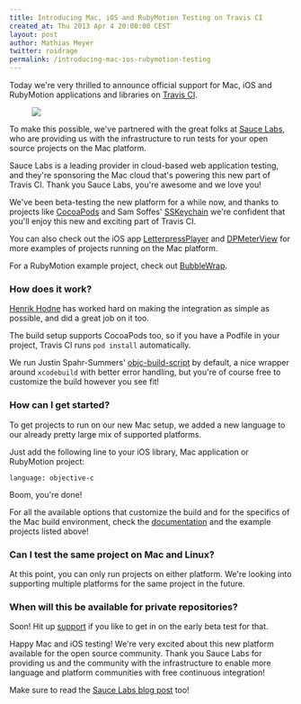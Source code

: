 ```yaml
---
title: Introducing Mac, iOS and RubyMotion Testing on Travis CI
created_at: Thu 2013 Apr 4 20:00:00 CEST
layout: post
author: Mathias Meyer
twitter: roidrage
permalink: /introducing-mac-ios-rubymotion-testing
---
```

Today we're very thrilled to announce official support for Mac, iOS and
RubyMotion applications and libraries on [Travis CI](http://travis-ci.org).

<figure class="small right">
  <img src="/images/saucelabs.png">
</figure>

To make this possible, we've partnered with the great folks at [Sauce
Labs](http://saucelabs.com), who are providing us with the infrastructure to run
tests for your open source projects on the Mac platform.

Sauce Labs is a leading provider in cloud-based web application testing, and
they're sponsoring the Mac cloud that's powering this new part of Travis CI.
Thank you Sauce Labs, you're awesome and we love you!

We've been beta-testing the new platform for a while now, and thanks to projects
like [CocoaPods](http://travis-ci.org/CocoaPods/CocoaPods) and Sam Soffes'
[SSKeychain](https://travis-ci.org/soffes/sskeychain) we're confident that
you'll enjoy this new and exciting part of Travis CI.

You can also check out the iOS app
[LetterpressPlayer](https://travis-ci.org/jpsim/LetterpressPlayer) and
[DPMeterView](https://github.com/dulaccc/DPMeterView) for more examples of
projects running on the Mac platform.

For a RubyMotion example project, check out
[BubbleWrap](https://travis-ci.org/henrikhodne/BubbleWrap).

### How does it work?

[Henrik Hodne](https://twitter.com/henrikhodne) has worked hard on making the integration as simple as possible,
and did a great job on it too.

The build setup supports CocoaPods too, so if you have a Podfile in your
project, Travis CI runs `pod install` automatically.

We run Justin Spahr-Summers'
[objc-build-script](https://github.com/jspahrsummers/objc-build-scripts) by
default, a nice wrapper around `xcodebuild` with better error handling, but
you're of course free to customize the build however you see fit!

### How can I get started?

To get projects to run on our new Mac setup, we added a new language to our
already pretty large mix of supported platforms.

Just add the following line to your iOS library, Mac application or RubyMotion
project:

    language: objective-c

Boom, you're done!

For all the available options that customize the build and for the specifics of
the Mac build environment, check the
[documentation](http://about.travis-ci.org/docs/user/osx-ci-environment/) and the example projects
listed above!

### Can I test the same project on Mac and Linux?

At this point, you can only run projects on either platform. We're looking into
supporting multiple platforms for the same project in the future.

### When will this be available for private repositories?

Soon! Hit up [support](mailto:support@travis-ci.com) if you like to get in on
the early beta test for that.

Happy Mac and iOS testing! We're very excited about this new platform available
for the open source community. Thank you Sauce Labs for providing us and the
community with the infrastructure to enable more language and platform
communities with free continuous integration!

Make sure to read the [Sauce Labs blog
post](http://sauceio.com/index.php/2013/04/travis-ci-for-os-x-and-ios-powered-by-sauce/)
too!
